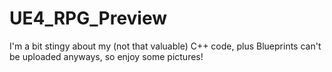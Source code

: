 # UE4_RPG_Preview
I'm a bit stingy about my (not that valuable) C++ code, plus Blueprints can't be uploaded anyways, so enjoy some pictures!
